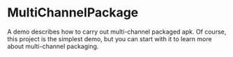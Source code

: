 # MultiChannelPackage
A demo describes how to carry out multi-channel packaged apk.
Of course, this project is the simplest demo, but you can start with it to learn more about multi-channel packaging.
